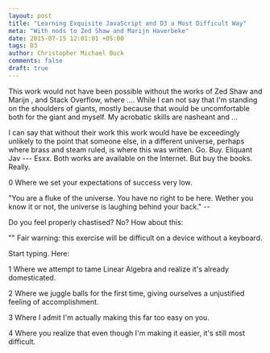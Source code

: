 ```yaml
---
layout: post
title: "Learning Exquisite JavaScript and D3 a Most Difficult Way"
meta: "With nods to Zed Shaw and Marijn Haverbeke"
date: 2015-07-15 12:01:01 +05:00
tags: D3
author: Christopher Michael Buck
comments: false
draft: true
---
```


This work would not have been possible without the works of Zed Shaw and Marijn , and Stack Overflow, where .... While I can not say that I'm standing on the shoulders of giants, mostly because that would be uncomfortable both for the giant and myself. My acrobatic skills are nasheant and ...

I can say that without their work this work would have be exceedingly unlikely to the point that someone else, in a different universe, perhaps where brass and steam ruled, is where this was written.  Go. Buy. Eliquant Jav  --- Esxx.  Both works are available on the Internet. But buy the books. Really.

0 Where we set your expectations of success very low.

"You are a fluke of the universe. You have no right to be here. Wether you know it or not, the universe is laughing behind your back." --

Do you feel properly chastised? No? How about this:

""
Fair warning: this exercise will be difficult on a device without a keyboard. 

Start typing. Here: 

1 Where we attempt to tame Linear Algebra and realize it's already domesticated.

2 Where we juggle balls for the first time, giving ourselves a unjustified feeling of accomplishment.

3 Where I admit I'm actually making this far too easy on you.
 
4 Where you realize that even though I'm making it easier, it's still most difficult.